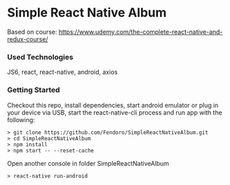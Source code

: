 # Simple React Native Album

Based on course: https://www.udemy.com/the-complete-react-native-and-redux-course/

### Used Technologies

JS6, react, react-native, android, axios

### Getting Started

Checkout this repo, install dependencies, start android emulator or plug in your device via USB, 
start the react-native-cli process and run app with the following:

```
> git clone https://github.com/Fendoro/SimpleReactNativeAlbum.git
> cd SimpleReactNativeAlbum
> npm install
> npm start -- --reset-cache
```

Open another console in folder SimpleReactNativeAlbum

```
> react-native run-android
```
